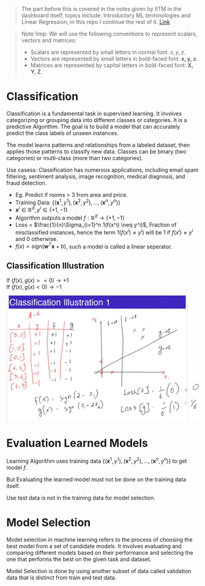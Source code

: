 > The part before this is covered in the notes given by IITM in the dashboard itself, topics include: Introductory ML terminologies and Linear Regression, in this repo I continue the rest of it. [Link](https://bsc-iitm.github.io/karthikt/notes/linear_algebra/)

> Note !imp: We will use the following conventions to represent scalars, vectors and matrices:
> - Scalars are represented by small letters in normal font:
$x, y, z$.
> - Vectors are represented by small letters in bold-faced font:
$\textbf{x, y, z}$.
> - Matrices are represented by capital letters in bold-faced font:
$\textbf{X, Y, Z}$.

# Classification

Classification is a fundamental task in supervised learning.
It involves categorizing or grouping data into different classes or categories. It is a predictive Algorithm. The goal is to build a model that can accurately predict the class labels of unseen instances.    

The model learns patterns and relationships from a labeled dataset, then applies those patterns to classify new data. Classes can be binary (two categories) or multi-class (more than two categories).  

Use casess: Classification has numerous applications, including email spam filtering, sentiment analysis, image recognition, medical diagnosis, and fraud detection.

- Eg. Predict if rooms > 3 from area and price.  
- Training Data: $\{(\textbf{x}^1, y^1), (\textbf{x}^2, y^2), ... ,(\textbf{x}^n, y^n)\}$  
- $\textbf{x}^i \in \mathbb{R}^d, y^i \in \{+1, -1\}$  
- Algorithm outputs a model $f: \mathbb{R}^d \rightarrow \{+1, -1\}$  
- Loss = $\frac{1}{n}\Sigma_{i=1}^n 1(f(x^i) \neq y^i)$, Fraction of misclassified instances, hence the term $1(f(x^i) \neq y^i)$ will be $1$ if $f(x^i) \neq y^i$ and $0$ otherwise.  
- $f(x) = sign(\textbf{w}^T\textbf{x} + b)$, such a model is called a linear seperator.

## Classification Illustration  
If $(f(x), g(x) >= 0) \rightarrow +1$  
If $(f(x), g(x) < 0) \rightarrow -1$  

![Alt text](./images/classification_1.png)  

# Evaluation Learned Models  
Learning Algorithm uses training data $\{(\textbf{x}^1, y^1), (\textbf{x}^2, y^2), ... ,(\textbf{x}^n, y^n)\}$ to get model $f$.   

But Evaluating the learned model must not be done on the training data itself.  

Use test data is not in the training data for model selection.  


# Model Selection  
Model selection in machine learning refers to the process of choosing the best model from a set of candidate models. It involves evaluating and comparing different models based on their performance and selecting the one that performs the best on the given task and dataset.   

Model Selection is done by using another subset of data called validation data that is distinct from train and test data.
